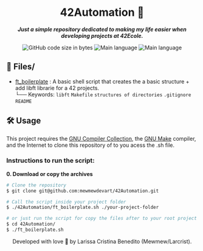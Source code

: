 <h1 align="center">
	42Automation 📁
</h1>

<p align="center">
	<b><i>Just a simple repository dedicated to making my life easier when developing projects at 42Ecole.</i></b><br>
</p>

<p align="center">
	<img alt="GitHub code size in bytes" src="https://img.shields.io/github/languages/code-size/mewmewdevart/42Automation?color=6272a4" />
	<img alt="Main language" src="https://img.shields.io/github/languages/top/mewmewdevart/42Automation?color=6272a4"/>
	<img alt="Main language" src="https://img.shields.io/github/license/mewmewdevart/42Automation?color=6272a4"/>
</p>

## 📁 Files/
* [ft_boilerplate](ft_boilerplate.sh) : A basic shell script that creates the a basic structure + add libft librarie for a 42 projects. <br>
└── Keywords: `libft` `Makefile` `structures of directories` `.gitignore` `README`

## 🛠️ Usage
This project requires the [GNU Compiler Collection](https://gcc.gnu.org/), the [GNU Make](https://www.gnu.org/software/make/) compiler, and the Internet to clone this repository of to you acess the .sh file.

### Instructions to run the script:

**0. Download or copy the archives**

```bash
# Clone the repository
$ git clone git@github.com:mewmewdevart/42Automation.git

# Call the script inside your project folder
$ ./42Automation/ft_boilerplate.sh ./your-project-folder

# or just run the script for copy the files after to your root project manually
$ cd 42Automation/
$ ./ft_boilerplate.sh 
```


<p align="center"> Developed with love 💜 by Larissa Cristina Benedito (Mewmew/Larcrist). </p>
